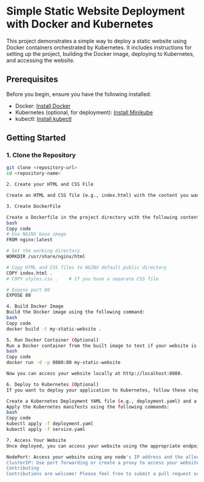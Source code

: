 # Simple Static Website Deployment with Docker and Kubernetes

This project demonstrates a simple way to deploy a static website using Docker containers orchestrated by Kubernetes. It includes instructions for setting up the project, building the Docker image, deploying to Kubernetes, and accessing the website.

## Prerequisites

Before you begin, ensure you have the following installed:

- Docker: [Install Docker](https://docs.docker.com/get-docker/)
- Kubernetes (optional, for deployment): [Install Minikube](https://minikube.sigs.k8s.io/docs/start/)
- kubectl: [Install kubectl](https://kubernetes.io/docs/tasks/tools/install-kubectl/)

## Getting Started

### 1. Clone the Repository

```bash
git clone <repository-url>
cd <repository-name>

2. Create your HTML and CSS File

Create an HTML and CSS file (e.g., index.html) with the content you want to display on your website.

3. Create DockerFile

Create a Dockerfile in the project directory with the following content:
bash
Copy code
# Use NGINX base image
FROM nginx:latest

# Set the working directory
WORKDIR /usr/share/nginx/html

# Copy HTML and CSS files to NGINX default public directory
COPY index.html .
# COPY styles.css .    # If you have a separate CSS file

# Expose port 80
EXPOSE 80

4. Build Docker Image
Build the Docker image using the following command:
bash
Copy code
docker build -t my-static-website .

5. Run Docker Container (Optional)
Run a Docker container from the built image to test if your website is working locally:
bash
Copy code
docker run -d -p 8080:80 my-static-website

Now you can access your website locally at http://localhost:8080.

6. Deploy to Kubernetes (Optional)
If you want to deploy your application to Kubernetes, follow these steps:

Create a Kubernetes Deployment YAML file (e.g., deployment.yaml) and a Service YAML file (e.g., service.yaml) using the provided templates in the project.
Apply the Kubernetes manifests using the following commands:
bash
Copy code
kubectl apply -f deployment.yaml
kubectl apply -f service.yaml

7. Access Your Website
Once deployed, you can access your website using the appropriate endpoint based on your Kubernetes service type:

NodePort: Access your website using any node's IP address and the allocated NodePort.
ClusterIP: Use port forwarding or create a proxy to access your website locally.
Contributing
Contributions are welcome! Please feel free to submit a pull request or open an issue if you encounter any problems or have suggestions for improvements.
